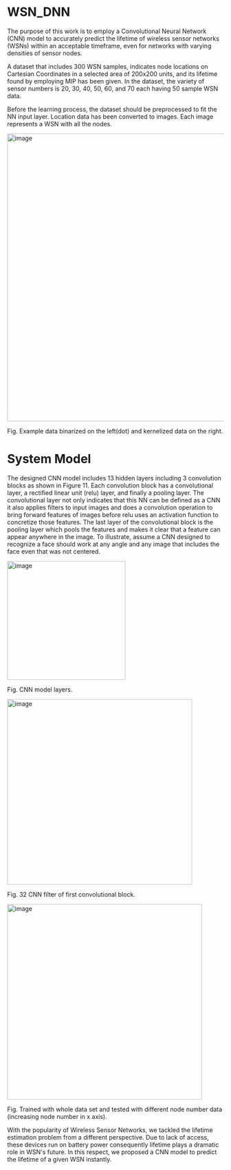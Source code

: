 # WSN_DNN
The purpose of this work is to employ a Convolutional Neural Network (CNN) model to accurately predict the lifetime of wireless sensor networks (WSNs) within an acceptable timeframe, even for networks with varying densities of sensor nodes.

A dataset that includes 300 WSN samples, indicates node locations on Cartesian Coordinates in a selected area of 200x200 units, and its lifetime found by employing MIP has been given. In the dataset, the variety of sensor numbers is 20, 30, 40, 50, 60, and 70 each having 50 sample WSN data.

Before the learning process, the dataset should be preprocessed to fit the NN input layer. Location data has been converted to images. Each image represents a WSN with all the nodes.

<img width="667" alt="image" src="https://github.com/oktayogutcu/ml_projects/assets/46667326/634f0e77-f268-41e5-89d1-0473c1513ea8">

Fig. Example data binarized on the left(dot) and kernelized data on the right.

# System Model
The designed CNN model includes 13 hidden layers including 3 convolution blocks as shown in Figure 11. Each convolution block has a convolutional layer, a rectified linear unit (relu) layer, and finally a pooling layer. The convolutional layer not only indicates that this NN can be defined as a CNN it also applies filters to input images and does a convolution operation to bring forward features of images before relu uses an activation function to concretize those features. The last layer of the convolutional block is the pooling layer which pools the features and makes it clear that a feature can appear anywhere in the image. To illustrate, assume a CNN designed to recognize a face should work at any angle and any image that includes the face even that was not centered.

<img width="275" alt="image" src="https://github.com/oktayogutcu/ml_projects/assets/46667326/04558550-1c80-430f-8ef4-2180059fefa2">

Fig. CNN model layers.

<img width="430" alt="image" src="https://github.com/oktayogutcu/ml_projects/assets/46667326/524ae62d-94cd-4c6b-b0c0-657fd9bae978">

Fig. 32 CNN filter of first convolutional block.

<img width="453" alt="image" src="https://github.com/oktayogutcu/ml_projects/assets/46667326/c5f5ff9f-33c8-4a88-b354-2921df672660">

Fig. Trained with whole data set and tested with different node number data (increasing node number in x axis).


With the popularity of Wireless Sensor Networks, we tackled the lifetime estimation problem from a different perspective. Due to lack of access, these devices run on battery power consequently lifetime plays a dramatic role in WSN's future. In this respect, we proposed a CNN model to predict the lifetime of a given WSN instantly.
